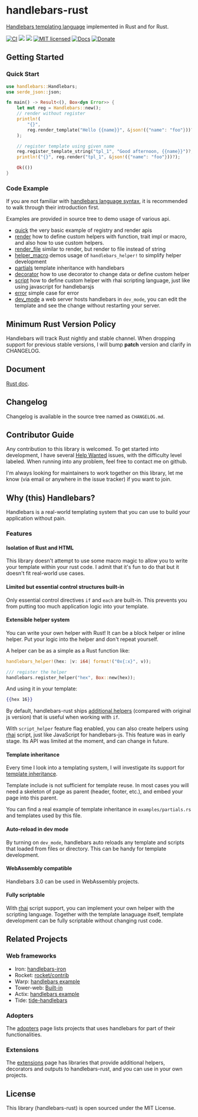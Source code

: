 handlebars-rust
===============

[Handlebars templating language](https://handlebarsjs.com) implemented
in Rust and for Rust.

[![CI](https://github.com/sunng87/handlebars-rust/actions/workflows/main.yml/badge.svg)](https://github.com/sunng87/handlebars-rust/actions/workflows/main.yml)
[![](https://img.shields.io/crates/v/handlebars)](https://crates.io/crates/handlebars)
[![](https://img.shields.io/crates/d/handlebars.svg)](https://crates.io/crates/handlebars)
[![MIT licensed](https://img.shields.io/badge/license-MIT-blue.svg)](./LICENSE)
[![Docs](https://docs.rs/handlebars/badge.svg)](https://docs.rs/crate/handlebars/)
[![Donate](https://img.shields.io/badge/donate-liberapay-yellow.svg)](https://liberapay.com/Sunng/donate)

## Getting Started

### Quick Start

```rust
use handlebars::Handlebars;
use serde_json::json;

fn main() -> Result<(), Box<dyn Error>> {
    let mut reg = Handlebars::new();
    // render without register
    println!(
        "{}",
        reg.render_template("Hello {{name}}", &json!({"name": "foo"}))?
    );

    // register template using given name
    reg.register_template_string("tpl_1", "Good afternoon, {{name}}")?;
    println!("{}", reg.render("tpl_1", &json!({"name": "foo"}))?);

    Ok(())
}
```

### Code Example

If you are not familiar with [handlebars language
syntax](https://handlebarsjs.com), it is recommended to walk through
their introduction first.

Examples are provided in source tree to demo usage of various api.

* [quick](https://github.com/sunng87/handlebars-rust/blob/master/examples/quick.rs)
  the very basic example of registry and render apis
* [render](https://github.com/sunng87/handlebars-rust/blob/master/examples/render.rs)
  how to define custom helpers with function, trait impl or macro, and also how
  to use custom helpers.
* [render_file](https://github.com/sunng87/handlebars-rust/blob/master/examples/render_file.rs)
  similar to render, but render to file instead of string
* [helper_macro](https://github.com/sunng87/handlebars-rust/blob/master/examples/helper_macro.rs)
  demos usage of `handlebars_helper!` to simplify helper development
* [partials](https://github.com/sunng87/handlebars-rust/blob/master/examples/partials.rs)
  template inheritance with handlebars
* [decorator](https://github.com/sunng87/handlebars-rust/blob/master/examples/decorator.rs)
  how to use decorator to change data or define custom helper
* [script](https://github.com/sunng87/handlebars-rust/blob/master/examples/script.rs)
  how to define custom helper with rhai scripting language,
  just like using javascript for handlebarsjs
* [error](https://github.com/sunng87/handlebars-rust/blob/master/examples/error.rs)
  simple case for error
* [dev_mode](https://github.com/sunng87/handlebars-rust/blob/master/examples/dev_mode.rs)
  a web server hosts handlebars in `dev_mode`, you can edit the template and see the change
  without restarting your server.

## Minimum Rust Version Policy

Handlebars will track Rust nightly and stable channel. When dropping
support for previous stable versions, I will bump **patch** version
and clarify in CHANGELOG.

## Document

[Rust doc](https://docs.rs/crate/handlebars/).

## Changelog

Changelog is available in the source tree named as `CHANGELOG.md`.

## Contributor Guide

Any contribution to this library is welcomed. To get started into
development, I have several [Help
Wanted](https://github.com/sunng87/handlebars-rust/issues?q=is%3Aissue+is%3Aopen+label%3A%22help+wanted%22)
issues, with the difficulty level labeled. When running into any problem,
feel free to contact me on github.

I'm always looking for maintainers to work together on this library,
let me know (via email or anywhere in the issue tracker) if you
want to join.

## Why (this) Handlebars?

Handlebars is a real-world templating system that you can use to build
your application without pain.

### Features

#### Isolation of Rust and HTML

This library doesn't attempt to use some macro magic to allow you to
write your template within your rust code. I admit that it's fun to do
that but it doesn't fit real-world use cases.

#### Limited but essential control structures built-in

Only essential control directives `if` and `each` are built-in. This
prevents you from putting too much application logic into your template.

#### Extensible helper system

You can write your own helper with Rust! It can be a block helper or
inline helper. Put your logic into the helper and don't repeat
yourself.

A helper can be as a simple as a Rust function like:

```rust
handlebars_helper!(hex: |v: i64| format!("0x{:x}", v));

/// register the helper
handlebars.register_helper("hex", Box::new(hex));
```

And using it in your template:

```handlebars
{{hex 16}}
```

By default, handlebars-rust ships [additional helpers](https://github.com/sunng87/handlebars-rust/blob/master/src/helpers/helper_extras.rs#L6)
(compared with original js version)
that is useful when working with `if`.

With `script_helper` feature flag enabled, you can also create helpers
using [rhai](https://github.com/jonathandturner/rhai) script, just like JavaScript
for handlebars-js. This feature was in early stage. Its API was limited at the
moment, and can change in future.

#### Template inheritance

Every time I look into a templating system, I will investigate its
support for [template
inheritance](https://docs.djangoproject.com/en/3.2/ref/templates/language/#template-inheritance).

Template include is not sufficient for template reuse. In most cases
you will need a skeleton of page as parent (header, footer, etc.), and
embed your page into this parent.

You can find a real example of template inheritance in
`examples/partials.rs` and templates used by this file.

#### Auto-reload in dev mode

By turning on `dev_mode`, handlebars auto reloads any template and scripts that
loaded from files or directory. This can be handy for template development.

#### WebAssembly compatible

Handlebars 3.0 can be used in WebAssembly projects.

#### Fully scriptable

With [rhai](https://github.com/rhaiscript/rhai) script support, you
can implement your own helper with the scripting language. Together
with the template lanaguage itself, template development can be fully
scriptable without changing rust code.

## Related Projects

### Web frameworks

* Iron: [handlebars-iron](https://github.com/sunng87/handlebars-iron)
* Rocket: [rocket/contrib](https://api.rocket.rs/v0.4/rocket_contrib/templates/index.html)
* Warp: [handlebars
  example](https://github.com/seanmonstar/warp/blob/master/examples/handlebars_template.rs)
* Tower-web: [Built-in](https://github.com/carllerche/tower-web)
* Actix: [handlebars
  example](https://github.com/actix/examples/blob/master/templating/handlebars/src/main.rs)
* Tide: [tide-handlebars](https://github.com/No9/tide-handlebars)

### Adopters

The
[adopters](https://github.com/sunng87/handlebars-rust/wiki/Adopters)
page lists projects that uses handlebars for part of their
functionalities.

### Extensions

The
[extensions](https://github.com/sunng87/handlebars-rust/wiki/Extensions)
page has libraries that provide additional helpers, decorators and
outputs to handlebars-rust, and you can use in your own projects.

## License

This library (handlebars-rust) is open sourced under the MIT License.

